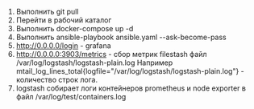 1. Выполнить git pull 
2. Перейти в рабочий каталог
3. Выполнить docker-compose up -d
4. Выполнить ansible-playbook ansible.yaml --ask-become-pass
5. http://0.0.0.0/login - grafana 
6. http://0.0.0.0:3903/metrics - сбор метрик filestash файл /var/log/logstash/logstash-plain.log
   Например mtail_log_lines_total{logfile="/var/log/logstash/logstash-plain.log"}  - количество строк лога.
7. logstash собирает логи контейнеров prometheus и node exporter в фaйл 
 /var/log/test/containers.log
